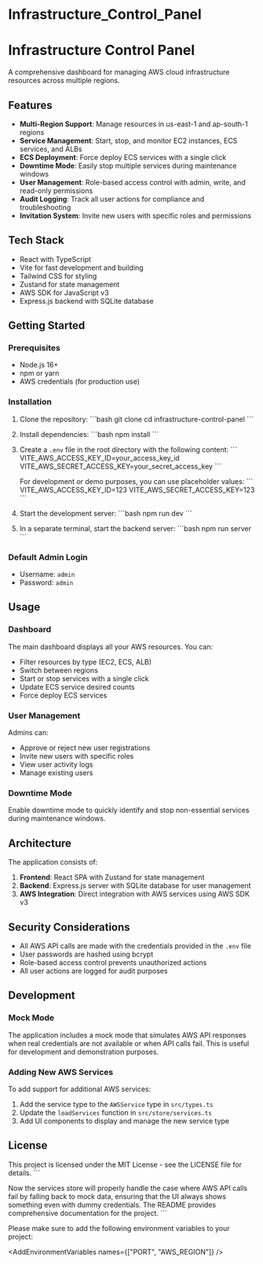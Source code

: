 # Infrastructure_Control_Panel
# Infrastructure Control Panel

A comprehensive dashboard for managing AWS cloud infrastructure resources across multiple regions.

## Features

- **Multi-Region Support**: Manage resources in us-east-1 and ap-south-1 regions
- **Service Management**: Start, stop, and monitor EC2 instances, ECS services, and ALBs
- **ECS Deployment**: Force deploy ECS services with a single click
- **Downtime Mode**: Easily stop multiple services during maintenance windows
- **User Management**: Role-based access control with admin, write, and read-only permissions
- **Audit Logging**: Track all user actions for compliance and troubleshooting
- **Invitation System**: Invite new users with specific roles and permissions

## Tech Stack

- React with TypeScript
- Vite for fast development and building
- Tailwind CSS for styling
- Zustand for state management
- AWS SDK for JavaScript v3
- Express.js backend with SQLite database

## Getting Started

### Prerequisites

- Node.js 16+
- npm or yarn
- AWS credentials (for production use)

### Installation

1. Clone the repository:
   \`\`\`bash
   git clone
   cd infrastructure-control-panel
   \`\`\`

2. Install dependencies:
   \`\`\`bash
   npm install
   \`\`\`

3. Create a `.env` file in the root directory with the following content:
   \`\`\`
   VITE_AWS_ACCESS_KEY_ID=your_access_key_id
   VITE_AWS_SECRET_ACCESS_KEY=your_secret_access_key
   \`\`\`
   
   For development or demo purposes, you can use placeholder values:
   \`\`\`
   VITE_AWS_ACCESS_KEY_ID=123
   VITE_AWS_SECRET_ACCESS_KEY=123
   \`\`\`

4. Start the development server:
   \`\`\`bash
   npm run dev
   \`\`\`

5. In a separate terminal, start the backend server:
   \`\`\`bash
   npm run server
   \`\`\`

### Default Admin Login

- Username: `admin`
- Password: `admin`

## Usage

### Dashboard

The main dashboard displays all your AWS resources. You can:

- Filter resources by type (EC2, ECS, ALB)
- Switch between regions
- Start or stop services with a single click
- Update ECS service desired counts
- Force deploy ECS services

### User Management

Admins can:

- Approve or reject new user registrations
- Invite new users with specific roles
- View user activity logs
- Manage existing users

### Downtime Mode

Enable downtime mode to quickly identify and stop non-essential services during maintenance windows.

## Architecture

The application consists of:

1. **Frontend**: React SPA with Zustand for state management
2. **Backend**: Express.js server with SQLite database for user management
3. **AWS Integration**: Direct integration with AWS services using AWS SDK v3

## Security Considerations

- All AWS API calls are made with the credentials provided in the `.env` file
- User passwords are hashed using bcrypt
- Role-based access control prevents unauthorized actions
- All user actions are logged for audit purposes

## Development

### Mock Mode

The application includes a mock mode that simulates AWS API responses when real credentials are not available or when API calls fail. This is useful for development and demonstration purposes.

### Adding New AWS Services

To add support for additional AWS services:

1. Add the service type to the `AWSService` type in `src/types.ts`
2. Update the `loadServices` function in `src/store/services.ts`
3. Add UI components to display and manage the new service type

## License

This project is licensed under the MIT License - see the LICENSE file for details.
\`\`\`

Now the services store will properly handle the case where AWS API calls fail by falling back to mock data, ensuring that the UI always shows something even with dummy credentials. The README provides comprehensive documentation for the project.
\`\`\`

</CodeProject>

Please make sure to add the following environment variables to your project:

<AddEnvironmentVariables names={["PORT", "AWS_REGION"]} />

